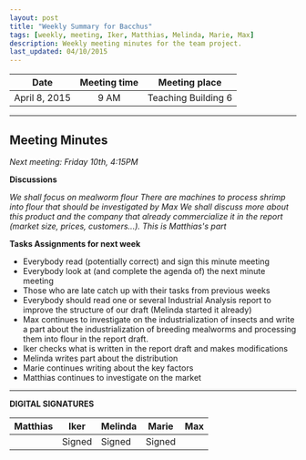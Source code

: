 ```yaml
---
layout: post
title: "Weekly Summary for Bacchus"
tags: [weekly, meeting, Iker, Matthias, Melinda, Marie, Max]
description: Weekly meeting minutes for the team project.
last_updated: 04/10/2015
---
```


|**Date** |**Meeting time**|**Meeting place**
| ------------- |:----------------:|:-------:
|April 8, 2015| 9 AM | Teaching Building 6

----------

Meeting Minutes
------
*Next meeting:  Friday 10th, 4:15PM*

**Discussions**

*We shall focus on mealworm flour*
*There are machines to process shrimp into flour that should be investigated by Max*
*We shall discuss more about this product and the company that already commercialize it in the report (market size, prices, customers...). This is Matthias's part*

**Tasks Assignments for next week**
* Everybody read (potentially correct) and sign this minute meeting
* Everybody look at (and complete the agenda of) the next minute meeting
* Those who are late catch up with their tasks from previous weeks
* Everybody should read one or several Industrial Analysis report to improve the structure of our draft (Melinda started it already)
* Max continues to investigate on the industrialization of insects and write a part about the industrialization of breeding mealworms and processing them into flour in the report draft.
* Iker checks what is written in the report draft and makes modifications
* Melinda writes part about the distribution
* Marie continues writing about the key factors
* Matthias continues to investigate on the market
----------

**DIGITAL SIGNATURES**

|**Matthias** |**Iker**|**Melinda**|**Marie**|**Max**|
|----------------|----------------|----------------|----------------|----------------|
| | Signed|Signed |Signed | |
